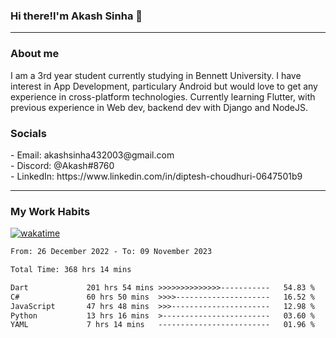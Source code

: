 <h3>Hi there!I'm Akash Sinha 👋</h3>

--- 

<h3>About me</h3>
I am a 3rd year student currently studying in Bennett University. I have interest in App Development, particulary Android but would love to get any experience in cross-platform technologies. Currently learning Flutter, with previous experience in Web dev, backend dev with Django and NodeJS.

<h3>Socials</h3>
 - Email: akashsinha432003@gmail.com<br>
 - Discord: @Akash#8760<br>
 - LinkedIn: https://www.linkedin.com/in/diptesh-choudhuri-0647501b9<br>


---

<h3>My Work Habits</h3>

[![wakatime](https://wakatime.com/badge/user/938b2951-49cf-4810-9b9e-c17cde3d3343.svg)](https://wakatime.com/@938b2951-49cf-4810-9b9e-c17cde3d3343)

<!--START_SECTION:waka-->

```txt
From: 26 December 2022 - To: 09 November 2023

Total Time: 368 hrs 14 mins

Dart             201 hrs 54 mins >>>>>>>>>>>>>>-----------   54.83 %
C#               60 hrs 50 mins  >>>>---------------------   16.52 %
JavaScript       47 hrs 48 mins  >>>----------------------   12.98 %
Python           13 hrs 16 mins  >------------------------   03.60 %
YAML             7 hrs 14 mins   -------------------------   01.96 %
```

<!--END_SECTION:waka-->

